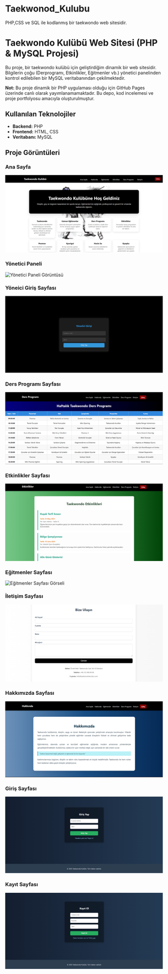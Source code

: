 # Taekwonod_Kulubu
PHP,CSS ve SQL ile kodlanmış bir taekwondo web sitesidir.
# Taekwondo Kulübü Web Sitesi (PHP & MySQL Projesi)

Bu proje, bir taekwondo kulübü için geliştirdiğim dinamik bir web sitesidir. Bilgilerin çoğu (Derprogramı, Etkinlikler, Eğitmenler vb.) yönetici panelinden kontrol edilebilen bir MySQL veritabanından çekilmektedir.

**Not:** Bu proje dinamik bir PHP uygulaması olduğu için GitHub Pages üzerinde canlı olarak yayımlanamamaktadır. Bu depo, kod incelemesi ve proje portfolyosu amacıyla oluşturulmuştur.

## Kullanılan Teknolojiler
* **Backend:** PHP
* **Frontend:** HTML, CSS
* **Veritabanı:** MySQL

## Proje Görüntüleri

### Ana Sayfa
![Ana Sayfa Görüntüsü](anasayfa.png) 

### Yönetici Paneli 
![Yönetici Paneli Görüntüsü](yönetici_paneli.png)

### Yöneici Giriş Sayfası
![Yöneici Giriş Sayfası Görseli](yöneticigiriş.png)

### Ders Programı Sayfası
![Ders Programı Sayfası Görseli](dersprogramı.png)

### Etkinlikler Sayfası
![Etkinlikler Sayfası Görseli](etkinlikler.png)

### Eğitmenler Sayfası
![Eğitmenler Sayfası Görseli](eğitmenler.png)

### İletişim Sayfası
![İletişim Sayfası Görseli](iletişimsayfası.png)

### Hakkımızda Sayfası
![Hakkımızda Sayfası Görseli](hakkımızda.png)

### Giriş Sayfası
![Giriş Sayfası Görseli](giriş.png)

### Kayıt Sayfası
![Kayıt Sayfası Görseli](kayıtol.png)
